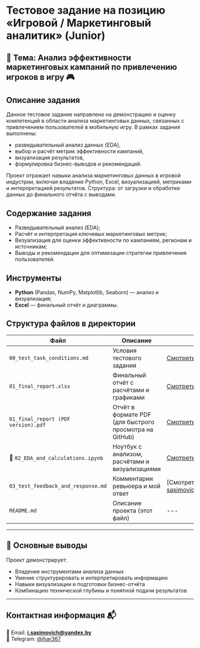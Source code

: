 # Тестовое задание на позицию «Игровой / Маркетинговый аналитик» (Junior)

## 🎯 Тема: Анализ эффективности маркетинговых кампаний по привлечению игроков в игру 🎮


## Описание задания
Данное тестовое задание направлено на демонстрацию и оценку компетенций в области анализа маркетинговых данных, связанных с привлечением пользователей в мобильную игру. В рамках задания выполнены:

- разведывательный анализ данных (EDA),
- выбор и расчёт метрик эффективности кампаний,
- визуализация результатов,
- формулировка бизнес-выводов и рекомендаций.

Проект отражает навыки анализа маркетинговых данных в игровой индустрии, включая владение Python, Excel, визуализацией, метриками и интерпретацией результатов. Структура: от загрузки и обработки данных до финального отчёта с выводами.



## Содержание задания
- Разведывательный анализ (EDA);
- Расчёт и интерпретация ключевых маркетинговых метрик;
- Визуализация для оценки эффективности по кампаниям, регионам и источникам;
- Выводы и рекомендации для оптимизации стратегии привлечения пользователей.



## Инструменты
- **Python** (Pandas, NumPy, Matplotlib, Seaborn) — анализ и визуализация;
- **Excel** — финальный отчёт и диаграммы.



## Структура файлов в директории

| Файл | Описание | Ссылка |
|------|----------|--------|
| `00_test_task_conditions.md` | Условия тестового задания | [Смотреть](https://github.com/i-sasimovich/data_analytics_portfolio/tree/main/01_game_analytics_projects/ga_prj_08_marketing_performance_analysis_for_game_user_acquisition/00_test_task_conditions.md) |
| `01_final_report.xlsx` | Финальный отчёт с расчётами и графиками | [Смотреть в гугл таблицах](https://docs.google.com/spreadsheets/d/1_6OTeDcCu15q1OEBiiGj5b1Pz3NKuaM2/edit?usp=drive_link&ouid=104521593033447016990&rtpof=true&sd=true) |
| `01_final_report (PDF version).pdf` | Отчёт в формате PDF (для быстрого просмотра на GitHub) | [Смотреть](https://github.com/i-sasimovich/data_analytics_portfolio/tree/main/01_game_analytics_projects/ga_prj_08_marketing_performance_analysis_for_game_user_acquisition/01_final_report%20(PDF%20version).pdf) |
| 🐍 `02_EDA_and_calculations.ipynb` | Ноутбук с анализом, расчётами и визуализациями | [Смотреть](https://github.com/i-sasimovich/data_analytics_portfolio/tree/main/01_game_analytics_projects/ga_prj_08_marketing_performance_analysis_for_game_user_acquisition/02_EDA_and_calculations.ipynb) |
| `03_test_feedback_and_response.md` | Комментарии ревьюера и мой ответ | [Смотреть]https://github.com/i-sasimovich/data_analytics_portfolio/tree/main/01_game_analytics_projects/ga_prj_08_marketing_performance_analysis_for_game_user_acquisition/(03_test_feedback_and_response.md) |
| `README.md` | Описание проекта (этот файл) | --- |

---

## 📌 Основные выводы

Проект демонстрирует:
- Владение инструментами анализа данных  
- Умение структурировать и интерпретировать информацию  
- Навыки визуализации и подготовки бизнес-отчёта  
- Комбинацию технической глубины и понятной подачи результатов

---

## Контактная информация 📬  
📧 Email: **i.sasimovich@yandex.by**  
💬 Telegram: [@ihar367](https://t.me/ihar367)

```